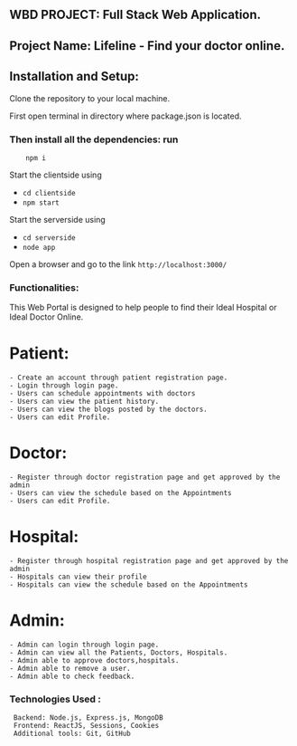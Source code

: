 ## WBD PROJECT: Full Stack Web Application.

## Project Name: Lifeline - Find your doctor online.

## Installation and Setup:

Clone the repository to your local machine.

First open terminal in directory where package.json is located.

### Then install all the dependencies: run

        npm i

Start the clientside using

- `cd clientside`
- `npm start`

Start the serverside using

- `cd serverside`
- `node app`

Open a browser and go to the link `http://localhost:3000/ `

### Functionalities:

This Web Portal is designed to help people to find their Ideal Hospital or Ideal Doctor Online.

# Patient:

    - Create an account through patient registration page.
    - Login through login page.
    - Users can schedule appointments with doctors
    - Users can view the patient history.
    - Users can view the blogs posted by the doctors.
    - Users can edit Profile.

# Doctor:

    - Register through doctor registration page and get approved by the admin
    - Users can view the schedule based on the Appointments
    - Users can edit Profile.

# Hospital:

    - Register through hospital registration page and get approved by the admin
    - Hospitals can view their profile
    - Hospitals can view the schedule based on the Appointments

# Admin:

    - Admin can login through login page.
    - Admin can view all the Patients, Doctors, Hospitals.
    - Admin able to approve doctors,hospitals.
    - Admin able to remove a user.
    - Admin able to check feedback.

### Technologies Used :

     Backend: Node.js, Express.js, MongoDB
     Frontend: ReactJS, Sessions, Cookies
     Additional tools: Git, GitHub





